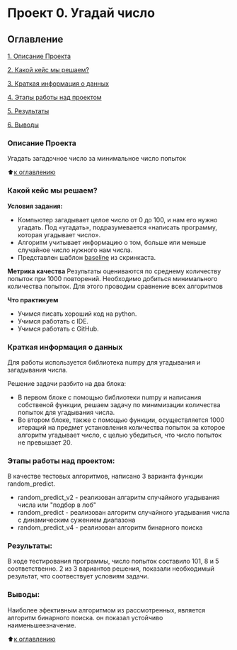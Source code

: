 # Проект 0. Угадай число

## Оглавление

[1. Описание Проекта](https://github.com/Mart-Againin/sf_DS_school/tree/main/project_0#Описание-Проекта)

[2. Какой кейс мы решаем?](https://github.com/Mart-Againin/sf_DS_school/tree/main/project_0#Какой-кейс-мы-решаем)

[3. Краткая информация о данных](https://github.com/Mart-Againin/sf_DS_school/tree/main/project_0#Краткая-информация-о-данных)

[4. Этапы работы над проектом](https://github.com/Mart-Againin/sf_DS_school/tree/main/project_0#Этапы-работы-над-проектом)

[5. Результаты](https://github.com/Mart-Againin/sf_DS_school/tree/main/project_0#Результаты)

[6. Выводы](https://github.com/Mart-Againin/sf_DS_school/tree/main/project_0#Выводы)

### Описание Проекта
Угадать загадочное число за минимальное число попыток

:arrow_up:[к оглавлению](https://github.com/Mart-Againin/sf_DS_school/tree/main/project_0#Оглавление)

### Какой кейс мы решаем?

**Условия задания:**
- Компьютер загадывает целое число от 0 до 100, и нам его нужно угадать. Под «угадать», подразумевается «написать программу, которая угадывает число».
- Алгоритм учитывает информацию о том, больше или меньше случайное число нужного нам числа.
- Представлен шаблон [baseline](https://colab.research.google.com/drive/1k2WZD8PWWOYFHrpAJoB2eZw06ID7KnFA) из скринкаста.

**Метрика качества**
Результаты оцениваются по среднему количеству попыток при 1000 повторений. Необходимо добиться минимального количества попыток.
Для этого проводим сравнение всех алгоритмов

**Что практикуем**
- Учимся писать хороший код на python.
- Учимся работать с IDE.
- Учимся работать с GitHub.


### Краткая информация о данных

Для работы используется библиотека numpy для угадывания и загадывания числа. 

Решение задачи разбито на два блока:

- В первом блоке с помощью библиотеки numpy и написания собственой функции, решаем задачу по минимизации количества попыток для угадывания числа.
- Во втором блоке, также с помощью функции, осуществляется 1000 итераций на предмет установления количества попыток за которое алгоритм угадывает число, с целью убедиться, что число попыток не превышает 20.

### Этапы работы над проектом:

В качестве тестовых алгоритмов, написано 3 варианта функции random_predict. 

- random_predict_v2 - реализован алгаритм случайного угадывания числа или "подбор в лоб"
- random_predict - реализован алгоритм случайного угадывания числа с динамическим сужением диапазона
- random_predict_v4 - реализован алгоритм бинарного поиска

### Результаты:
В ходе тестирования программы, число попыток составило 101, 8 и 5 соответственно. 2 из 3 вариантов решения, показали необходимый результат, что соотвествует условиям задачи.

### Выводы:

Наиболее эфективным алгоритмом из рассмотренных, является алгоритм бинарного поиска. он показал устойчиво наименьшеезначение.

:arrow_up:[к оглавлению](https://github.com/Mart-Againin/sf_DS_school/tree/main/project_0#Оглавление)
